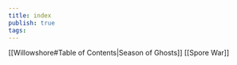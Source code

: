 ```yaml
---
title: index
publish: true
tags:
---
```

[[Willowshore#Table of Contents|Season of Ghosts]]
[[Spore War]]